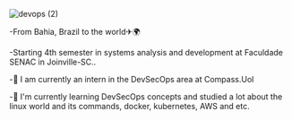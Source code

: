 
![devops (2)](https://user-images.githubusercontent.com/108491649/177080294-259a6009-61f0-4d78-868a-823bb0156833.gif)


-From Bahia, Brazil to the world✈🌍

-Starting 4th semester in systems analysis and development at Faculdade SENAC in Joinville-SC..

-🔭 I am currently an intern in the DevSecOps area at Compass.Uol

-🌱 I'm currently learning DevSecOps concepts and studied a lot about the linux world and its commands, docker, kubernetes, AWS and etc.
